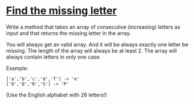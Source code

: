 # [Find the missing letter](https://www.codewars.com/kata/5839edaa6754d6fec10000a2)

Write a method that takes an array of consecutive (increasing) letters as input and that returns the missing letter in the array.

You will always get an valid array. And it will be always exactly one letter be missing. The length of the array will always be at least 2.
The array will always contain letters in only one case.

Example:

```
['a','b','c','d','f'] -> 'e'
['O','Q','R','S'] -> 'P'
```

(Use the English alphabet with 26 letters!)